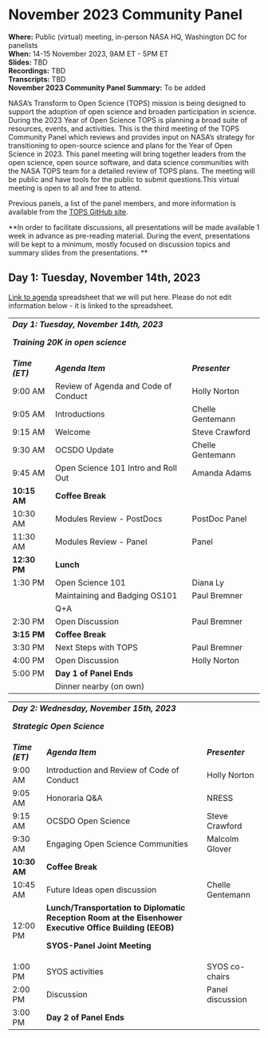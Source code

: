 # November 2023 Community Panel

**Where:** Public (virtual) meeting, in-person NASA HQ, Washington DC for panelists  
**When:** 14-15 November 2023, 9AM ET - 5PM ET  
**Slides:** TBD  
**Recordings:** TBD  
**Transcripts:** TBD  
**November 2023 Community Panel Summary:** To be added  

NASA’s Transform to Open Science (TOPS) mission is being designed to support the adoption of open science and broaden participation in science. During the 2023 Year of Open Science TOPS is planning a broad suite of resources, events, and activities. This is the third meeting of the TOPS Community Panel which reviews and provides input on NASA’s strategy for transitioning to open-source science and plans for the Year of Open Science in 2023. This panel meeting will bring together leaders from the open science, open source software, and data science communities with the NASA TOPS team for a detailed review of TOPS plans. The meeting will be public and have tools for the public to submit questions.This virtual meeting is open to all and free to attend.

Previous panels, a list of the panel members, and more information is available from the [TOPS GitHub site](https://github.com/nasa/Transform-to-Open-Science/blob/main/docs/Area1_Engagement/Community_Panels/readme.md).

**In order to facilitate discussions, all presentations will be made available 1 week in advance as pre-reading material. During the event, presentations will be kept to a minimum, mostly focused on discussion topics and summary slides from the presentations. **

## Day 1: Tuesday, November 14th, 2023

[Link to agenda](https://docs.google.com/spreadsheets/d/19Rd9VCMJQDI5-lOHPOkzDjN3CyimXX_Ae6BvfSRzXhM/edit#gid=0) spreadsheet that we will put here. Please do not edit information below - it is linked to the spreadsheet.


<table>
  <tr>
   <td colspan="3" ><strong><em>Day 1: Tuesday, November 14th, 2023</em></strong>
<p>
<strong><em>Training 20K in open science</em></strong>
   </td>
  </tr>
  <tr>
   <td><strong><em>Time (ET)</em></strong>
   </td>
   <td><strong><em>Agenda Item</em></strong>
   </td>
   <td><strong><em>Presenter</em></strong>
   </td>
  </tr>
  <tr>
   <td>9:00 AM
   </td>
   <td>Review of Agenda and Code of Conduct
   </td>
   <td>Holly Norton
   </td>
  </tr>
  <tr>
   <td>9:05 AM
   </td>
   <td>Introductions
   </td>
   <td>Chelle Gentemann
   </td>
  </tr>
  <tr>
   <td>9:15 AM
   </td>
   <td>Welcome
   </td>
   <td>Steve Crawford
   </td>
  </tr>
  <tr>
   <td>9:30 AM
   </td>
   <td>OCSDO Update
   </td>
   <td>Chelle Gentemann
   </td>
  </tr>
  <tr>
   <td>9:45 AM
   </td>
   <td>Open Science 101 Intro and Roll Out
   </td>
   <td>Amanda Adams
   </td>
  </tr>
  <tr>
   <td><strong>10:15 AM</strong>
   </td>
   <td><strong>Coffee Break</strong>
   </td>
   <td>
   </td>
  </tr>
  <tr>
   <td>10:30 AM
   </td>
   <td>Modules Review - PostDocs
   </td>
   <td>PostDoc Panel
   </td>
  </tr>
  <tr>
   <td>11:30 AM
   </td>
   <td>Modules Review - Panel
   </td>
   <td>Panel
   </td>
  </tr>
  <tr>
   <td><strong>12:30 PM</strong>
   </td>
   <td><strong>Lunch</strong>
   </td>
   <td>
   </td>
  </tr>
  <tr>
   <td>1:30 PM
   </td>
   <td>Open Science 101
   </td>
   <td>Diana Ly
   </td>
  </tr>
  <tr>
   <td>
   </td>
   <td>Maintaining and Badging OS101
   </td>
   <td>Paul Bremner
   </td>
  </tr>
  <tr>
   <td>
   </td>
   <td>Q+A
   </td>
   <td>
   </td>
  </tr>
  <tr>
   <td>2:30 PM
   </td>
   <td>Open Discussion
   </td>
   <td>Paul Bremner
   </td>
  </tr>
  <tr>
   <td><strong>3:15 PM</strong>
   </td>
   <td><strong>Coffee Break</strong>
   </td>
   <td>
   </td>
  </tr>
  <tr>
   <td>3:30 PM
   </td>
   <td>Next Steps with TOPS
   </td>
   <td>Paul Bremner
   </td>
  </tr>
  <tr>
   <td>4:00 PM
   </td>
   <td>Open Discussion
   </td>
   <td>Holly Norton
   </td>
  </tr>
  <tr>
   <td>5:00 PM
   </td>
   <td><strong>Day 1 of Panel Ends</strong>
   </td>
   <td>
   </td>
  </tr>
  <tr>
   <td>
   </td>
   <td>Dinner nearby (on own)
   </td>
   <td>
   </td>
  </tr>
</table>



<table>
  <tr>
   <td colspan="3" ><strong><em>Day 2: Wednesday, November 15th, 2023</em></strong>
<p>
<strong><em>Strategic Open Science</em></strong>
   </td>
  </tr>
  <tr>
   <td><strong><em>Time (ET)</em></strong>
   </td>
   <td><strong><em>Agenda Item</em></strong>
   </td>
   <td><strong><em>Presenter</em></strong>
   </td>
  </tr>
  <tr>
   <td>9:00 AM
   </td>
   <td>Introduction and Review of Code of Conduct
   </td>
   <td>Holly Norton
   </td>
  </tr>
  <tr>
   <td>9:05 AM
   </td>
   <td>Honoraria Q&A
   </td>
   <td>NRESS
   </td>
  </tr>
  <tr>
   <td>9:15 AM
   </td>
   <td>OCSDO Open Science
   </td>
   <td>Steve Crawford
   </td>
  </tr>
  <tr>
   <td>9:30 AM
   </td>
   <td>Engaging Open Science Communities
   </td>
   <td>Malcolm Glover
   </td>
  </tr>
  <tr>
   <td><strong>10:30 AM</strong>
   </td>
   <td><strong>Coffee Break</strong>
   </td>
   <td>
   </td>
  </tr>
  <tr>
   <td>10:45 AM
   </td>
   <td>Future Ideas open discussion
   </td>
   <td>Chelle Gentemann
   </td>
  </tr>
  <tr>
   <td>12:00 PM
   </td>
   <td><strong>Lunch/Transportation to Diplomatic Reception Room at the Eisenhower Executive Office Building (EEOB)</strong>
<p>
<strong>SYOS-Panel Joint Meeting</strong>
   </td>
   <td>
   </td>
  </tr>
  <tr>
   <td>1:00 PM
   </td>
   <td>SYOS activities
   </td>
   <td>SYOS co-chairs
   </td>
  </tr>
  <tr>
   <td>2:00 PM
   </td>
   <td>Discussion
   </td>
   <td>Panel discussion
   </td>
  </tr>
  <tr>
   <td>3:00 PM
   </td>
   <td><strong>Day 2 of Panel Ends</strong>
   </td>
   <td>
   </td>
  </tr>
</table>


